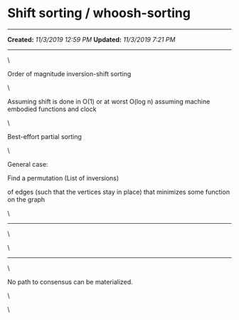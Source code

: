 Shift sorting / whoosh-sorting
==============================

  -------------- ----------------------
  **Created:**   *11/3/2019 12:59 PM*
  **Updated:**   *11/3/2019 7:21 PM*
  -------------- ----------------------

\

Order of magnitude inversion-shift sorting

\

Assuming shift is done in O(1) or at worst O(log n) assuming machine
embodied functions and clock

\

Best-effort partial sorting

\

General case:

Find a permutation (List of inversions)

of edges (such that the vertices stay in place) that minimizes some
function on the graph

\

---------

\

\

------------

\

No path to consensus can be materialized.

\

\

 

